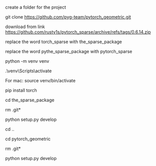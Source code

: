 create a folder for the project


git clone https://github.com/pyg-team/pytorch_geometric.git 


download from link https://github.com/rusty1s/pytorch_sparse/archive/refs/tags/0.6.14.zip


replace the word torch_sparse with the_sparse_package


replace the word pythe_sparse_package with pytorch_sparse


python -m venv venv


.\venv\Scripts\activate

For mac: source venv/bin/activate


pip install torch


cd the_sparse_package


rm .git*


python setup.py develop


cd ..


cd pytorch_geometric


rm .git*


python setup.py develop
